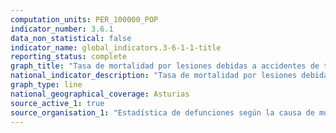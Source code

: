 ```yaml
---
computation_units: PER_100000_POP
indicator_number: 3.6.1
data_non_statistical: false
indicator_name: global_indicators.3-6-1-1-title
reporting_status: complete
graph_title: "Tasa de mortalidad por lesiones debidas a accidentes de tráfico"
national_indicator_description: "Tasa de mortalidad por lesiones debidas a accidentes de tráfico"
graph_type: line
national_geographical_coverage: Asturias
source_active_1: true
source_organisation_1: "Estadística de defunciones según la causa de muerte, INE"
---
```

